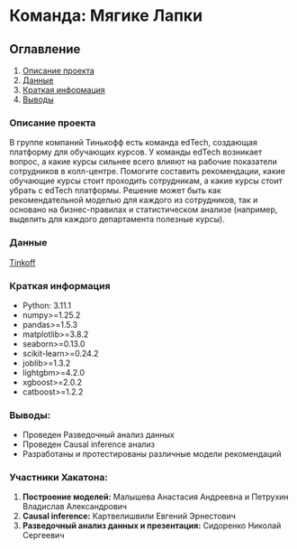# Команда: Мягике Лапки

## Оглавление  
1. [Описание проекта](#описание-проекта)  
2. [Данные](#данные)  
3. [Краткая информация](#краткая-информация)   
4. [Выводы](#выводы) 

### Описание проекта    
В группе компаний Тинькофф есть команда edTech, создающая платформу для обучающих курсов.
У команды edTech возникает вопрос, а какие курсы сильнее всего влияют на рабочие показатели сотрудников в колл-центре. 
Помогите составить рекомендации, какие обучающие курсы стоит проходить сотрудникам, а какие курсы стоит убрать с edTech платформы.
Решение может быть как рекомендательной моделью для каждого из сотрудников, так и основано на бизнес-правилах и статистическом анализе (например, выделить для каждого департамента полезные курсы).

### Данные    
[Tinkoff](https://disk.yandex.ru/d/UeFR_mBSR44TOg)

### Краткая информация
- Python: 3.11.1
- numpy>=1.25.2
- pandas>=1.5.3
- matplotlib>=3.8.2
- seaborn>=0.13.0
- scikit-learn>=0.24.2
- joblib>=1.3.2
- lightgbm>=4.2.0
- xgboost>=2.0.2
- catboost>=1.2.2



### Выводы:  
- Проведен Разведочный анализ данных
- Проведен Causal inference анализ
- Разработаны и протестированы различные модели рекомендаций

### Участники Хакатона:
1. **Построение моделей:** Малышева Анастасия Андреевна и Петрухин Владислав Александрович
2. **Causal inference:** Картвелишвили Евгений Эрнестович
3. **Разведочный анализ данных и презентация:** Сидоренко Николай Сергеевич
